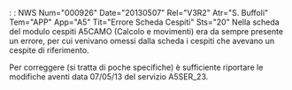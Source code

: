  :  : NWS Num="000926" Date="20130507" Rel="V3R2" Atr="S. Buffoli" Tem="APP" App="A5" Tit="Errore Scheda Cespiti" Sts="20"
Nella scheda del modulo cespiti A5CAMO (Calcolo e movimenti) era da sempre presente un errore, per cui venivano omessi dalla scheda i cespiti che avevano un cespite di riferimento.

Per correggere (si tratta di poche specifiche) è sufficiente riportare le modifiche aventi data 07/05/13 del servizio A5SER_23.
